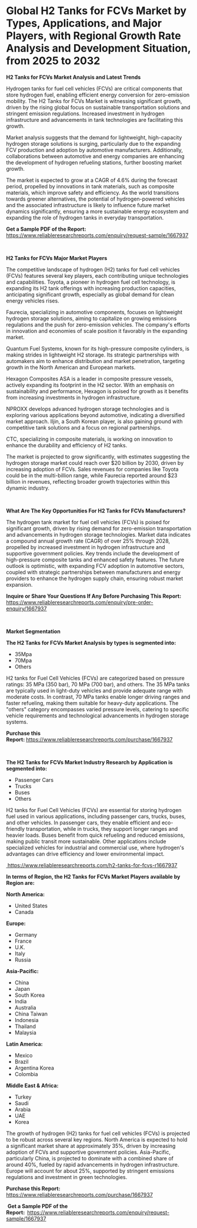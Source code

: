 <p><h1>Global H2 Tanks for FCVs Market by Types, Applications, and Major Players, with Regional Growth Rate Analysis and Development Situation, from 2025 to 2032</h1></p><p><strong>H2 Tanks for FCVs Market Analysis and Latest Trends</strong></p>
<p><p>Hydrogen tanks for fuel cell vehicles (FCVs) are critical components that store hydrogen fuel, enabling efficient energy conversion for zero-emission mobility. The H2 Tanks for FCVs Market is witnessing significant growth, driven by the rising global focus on sustainable transportation solutions and stringent emission regulations. Increased investment in hydrogen infrastructure and advancements in tank technologies are facilitating this growth.</p><p>Market analysis suggests that the demand for lightweight, high-capacity hydrogen storage solutions is surging, particularly due to the expanding FCV production and adoption by automotive manufacturers. Additionally, collaborations between automotive and energy companies are enhancing the development of hydrogen refueling stations, further boosting market growth.</p><p>The market is expected to grow at a CAGR of 4.6% during the forecast period, propelled by innovations in tank materials, such as composite materials, which improve safety and efficiency. As the world transitions towards greener alternatives, the potential of hydrogen-powered vehicles and the associated infrastructure is likely to influence future market dynamics significantly, ensuring a more sustainable energy ecosystem and expanding the role of hydrogen tanks in everyday transportation.</p></p>
<p><strong>Get a Sample PDF of the Report:&nbsp;</strong> <a href="https://www.reliableresearchreports.com/enquiry/request-sample/1667937?utm_campaign=3696&utm_medium=2&utm_source=Github&utm_content=ia&utm_term=19042025&utm_id=h2-tanks-for-fcvs">https://www.reliableresearchreports.com/enquiry/request-sample/1667937</a></p>
<p>&nbsp;</p>
<p><strong>H2 Tanks for FCVs Major Market Players</strong></p>
<p><p>The competitive landscape of hydrogen (H2) tanks for fuel cell vehicles (FCVs) features several key players, each contributing unique technologies and capabilities. Toyota, a pioneer in hydrogen fuel cell technology, is expanding its H2 tank offerings with increasing production capacities, anticipating significant growth, especially as global demand for clean energy vehicles rises.</p><p>Faurecia, specializing in automotive components, focuses on lightweight hydrogen storage solutions, aiming to capitalize on growing emissions regulations and the push for zero-emission vehicles. The company's efforts in innovation and economies of scale position it favorably in the expanding market.</p><p>Quantum Fuel Systems, known for its high-pressure composite cylinders, is making strides in lightweight H2 storage. Its strategic partnerships with automakers aim to enhance distribution and market penetration, targeting growth in the North American and European markets.</p><p>Hexagon Composites ASA is a leader in composite pressure vessels, actively expanding its footprint in the H2 sector. With an emphasis on sustainability and performance, Hexagon is poised for growth as it benefits from increasing investments in hydrogen infrastructure.</p><p>NPROXX develops advanced hydrogen storage technologies and is exploring various applications beyond automotive, indicating a diversified market approach. Iljin, a South Korean player, is also gaining ground with competitive tank solutions and a focus on regional partnerships.</p><p>CTC, specializing in composite materials, is working on innovation to enhance the durability and efficiency of H2 tanks. </p><p>The market is projected to grow significantly, with estimates suggesting the hydrogen storage market could reach over $20 billion by 2030, driven by increasing adoption of FCVs. Sales revenues for companies like Toyota could be in the multi-billion range, while Faurecia reported around $23 billion in revenues, reflecting broader growth trajectories within this dynamic industry.</p></p>
<p>&nbsp;</p>
<p><strong>What Are The Key Opportunities For H2 Tanks for FCVs Manufacturers?</strong></p>
<p><p>The hydrogen tank market for fuel cell vehicles (FCVs) is poised for significant growth, driven by rising demand for zero-emission transportation and advancements in hydrogen storage technologies. Market data indicates a compound annual growth rate (CAGR) of over 25% through 2028, propelled by increased investment in hydrogen infrastructure and supportive government policies. Key trends include the development of high-pressure composite tanks and enhanced safety features. The future outlook is optimistic, with expanding FCV adoption in automotive sectors, coupled with strategic partnerships between manufacturers and energy providers to enhance the hydrogen supply chain, ensuring robust market expansion.</p></p>
<p><strong>Inquire or Share Your Questions If Any Before Purchasing This Report:</strong> <a href="https://www.reliableresearchreports.com/enquiry/pre-order-enquiry/1667937?utm_campaign=3696&utm_medium=2&utm_source=Github&utm_content=ia&utm_term=19042025&utm_id=h2-tanks-for-fcvs">https://www.reliableresearchreports.com/enquiry/pre-order-enquiry/1667937</a></p>
<p>&nbsp;</p>
<p><strong>Market Segmentation</strong></p>
<p><strong>The H2 Tanks for FCVs Market Analysis by types is segmented into:</strong></p>
<p><ul><li>35Mpa</li><li>70Mpa</li><li>Others</li></ul></p>
<p><p>H2 tanks for Fuel Cell Vehicles (FCVs) are categorized based on pressure ratings: 35 MPa (350 bar), 70 MPa (700 bar), and others. The 35 MPa tanks are typically used in light-duty vehicles and provide adequate range with moderate costs. In contrast, 70 MPa tanks enable longer driving ranges and faster refueling, making them suitable for heavy-duty applications. The "others" category encompasses varied pressure levels, catering to specific vehicle requirements and technological advancements in hydrogen storage systems.</p></p>
<p><strong>Purchase this Report:&nbsp;</strong><a href="https://www.reliableresearchreports.com/purchase/1667937?utm_campaign=3696&utm_medium=2&utm_source=Github&utm_content=ia&utm_term=19042025&utm_id=h2-tanks-for-fcvs">https://www.reliableresearchreports.com/purchase/1667937</a></p>
<p>&nbsp;</p>
<p><strong>The H2 Tanks for FCVs Market Industry Research by Application is segmented into:</strong></p>
<p><ul><li>Passenger Cars</li><li>Trucks</li><li>Buses</li><li>Others</li></ul></p>
<p><p>H2 tanks for Fuel Cell Vehicles (FCVs) are essential for storing hydrogen fuel used in various applications, including passenger cars, trucks, buses, and other vehicles. In passenger cars, they enable efficient and eco-friendly transportation, while in trucks, they support longer ranges and heavier loads. Buses benefit from quick refueling and reduced emissions, making public transit more sustainable. Other applications include specialized vehicles for industrial and commercial use, where hydrogen's advantages can drive efficiency and lower environmental impact.</p></p>
<p><a href="https://www.reliableresearchreports.com/h2-tanks-for-fcvs-r1667937?utm_campaign=3696&utm_medium=2&utm_source=Github&utm_content=ia&utm_term=19042025&utm_id=h2-tanks-for-fcvs">&nbsp;https://www.reliableresearchreports.com/h2-tanks-for-fcvs-r1667937</a></p>
<p><strong>In terms of Region, the H2 Tanks for FCVs Market Players available by Region are:</strong></p>
<p>
    <p> <strong> North America: </strong>
        <ul>
            <li>United States</li>
            <li>Canada</li>
        </ul>
        </p> 
    <p> <strong> Europe: </strong>
        <ul>
            <li>Germany</li>
            <li>France</li>
            <li>U.K.</li>
            <li>Italy</li>
            <li>Russia</li>
        </ul>
        </p> 
    <p> <strong> Asia-Pacific: </strong>
        <ul>
            <li>China</li>
            <li>Japan</li>
            <li>South Korea</li>
            <li>India</li>
            <li>Australia</li>
            <li>China Taiwan</li>
            <li>Indonesia</li>
            <li>Thailand</li>
            <li>Malaysia</li>
        </ul>
        </p> 
    <p> <strong> Latin America: </strong>
        <ul>
            <li>Mexico</li>
            <li>Brazil</li>
            <li>Argentina Korea</li>
            <li>Colombia</li>
        </ul>
        </p> 
    <p> <strong> Middle East & Africa: </strong>
        <ul>
            <li>Turkey</li>
            <li>Saudi</li>
            <li>Arabia</li>
            <li>UAE</li>
            <li>Korea</li>
        </ul>
    </p>
    </p>
<p><p>The growth of hydrogen (H2) tanks for fuel cell vehicles (FCVs) is projected to be robust across several key regions. North America is expected to hold a significant market share at approximately 35%, driven by increasing adoption of FCVs and supportive government policies. Asia-Pacific, particularly China, is projected to dominate with a combined share of around 40%, fueled by rapid advancements in hydrogen infrastructure. Europe will account for about 25%, supported by stringent emissions regulations and investment in green technologies.</p></p>
<p><strong>Purchase this Report: </strong><a href="https://www.reliableresearchreports.com/purchase/1667937?utm_campaign=3696&utm_medium=2&utm_source=Github&utm_content=ia&utm_term=19042025&utm_id=h2-tanks-for-fcvs">https://www.reliableresearchreports.com/purchase/1667937</a></p>
<p>&nbsp;<strong>Get a Sample PDF of the Report:&nbsp;&nbsp;</strong><a href="https://www.reliableresearchreports.com/enquiry/request-sample/1667937?utm_campaign=3696&utm_medium=2&utm_source=Github&utm_content=ia&utm_term=19042025&utm_id=h2-tanks-for-fcvs">https://www.reliableresearchreports.com/enquiry/request-sample/1667937</a></p>
<p><strong></strong></p>
<p><p></p><p></p><p></p></p>